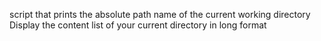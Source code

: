 script that prints the absolute path name of the current working directory
Display the content list of your current directory in long format
